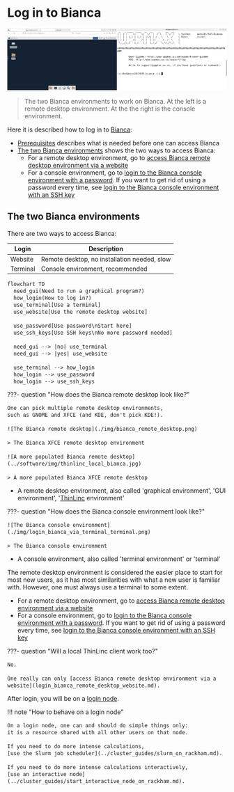 # Log in to Bianca

![The Bianca environments](./img/bianca_environments_926_x_261.png)

> The two Bianca environments to work on Bianca.
> At the left is a remote desktop environment.
> At the the right is the console environment.

Here it is described how to log in to [Bianca](../cluster_guides/bianca.md):

- [Prerequisites](bianca_usage_prerequisites.md) describes what is needed before one can access Bianca
- [The two Bianca environments](#the-two-bianca-environments) shows the two ways to access Bianca:
    - For a remote desktop environment, go to [access Bianca remote desktop environment via a website](login_bianca_remote_desktop_website.md)
    - For a console environment, go to [login to the Bianca console environment with a password](login_bianca_console_password.md).
      If you want to get rid of using a password every time, see [login to the Bianca console environment with an SSH key](login_bianca_console_ssh_key.md)

## The two Bianca environments

There are two ways to access Bianca:

Login                |Description
---------------------|----------------------------------------------
Website              |Remote desktop, no installation needed, slow
Terminal             |Console environment, recommended

```mermaid
flowchart TD
  need_gui(Need to run a graphical program?)
  how_login(How to log in?)
  use_terminal[Use a terminal]
  use_website[Use the remote desktop website]

  use_password[Use password\nStart here]
  use_ssh_keys[Use SSH keys\nNo more password needed]

  need_gui --> |no| use_terminal
  need_gui --> |yes| use_website

  use_terminal --> how_login
  how_login --> use_password
  how_login --> use_ssh_keys
```

???- question "How does the Bianca remote desktop look like?"

    One can pick multiple remote desktop environments,
    such as GNOME and XFCE (and KDE, don't pick KDE!).

    ![The Bianca remote desktop](./img/bianca_remote_desktop.png)

    > The Bianca XFCE remote desktop environment

    ![A more populated Bianca remote desktop](../software/img/thinlinc_local_bianca.jpg)

    > A more populated Bianca XFCE remote desktop

- A remote desktop environment, also called 'graphical environment',
  'GUI environment', '[ThinLinc](../software/thinlinc.md) environment'

???- question "How does the Bianca console environment look like?"

    ![The Bianca console environment](./img/login_bianca_via_terminal_terminal.png)

    > The Bianca console environment

- A console environment, also called 'terminal environment' or 'terminal'

The remote desktop environment is considered the easier place to start for most
new users, as it has most similarities with what a new user is familiar with.
However, one must always use a terminal to some extent.

- For a remote desktop environment, go to [access Bianca remote desktop environment via a website](login_bianca_remote_desktop_website.md)
- For a console environment, go to [login to the Bianca console environment with a password](login_bianca_console_password.md).
  If you want to get rid of using a password every time, see [login to the Bianca console environment with an SSH key](login_bianca_console_ssh_key.md)

???- question "Will a local ThinLinc client work too?"

    No.

    One really can only [access Bianca remote desktop environment via a website](login_bianca_remote_desktop_website.md).

After login, you will be on a [login node](../cluster_guides/login_node.md).

!!! note "How to behave on a login node"

    On a login node, one can and should do simple things only:
    it is a resource shared with all other users on that node.

    If you need to do more intense calculations,
    [use the Slurm job scheduler](../cluster_guides/slurm_on_rackham.md).

    If you need to do more intense calculations interactively,
    [use an interactive node](../cluster_guides/start_interactive_node_on_rackham.md).
